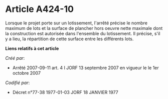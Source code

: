 # Article A424-10

Lorsque le projet porte sur un lotissement, l'arrêté précise le nombre maximum de lots et la surface de plancher hors oeuvre
nette maximale dont la construction est autorisée dans l'ensemble du lotissement. Il précise, s'il y a lieu, la répartition
de cette surface entre les différents lots.

**Liens relatifs à cet article**

_Créé par_:

  - Arrêté 2007-09-11 art. 4 I JORF 13 septembre 2007 en vigueur le le 1er octobre 2007

_Codifié par_:

  - Décret n°77-38 1977-01-03 JORF 18 JANVIER 1977
